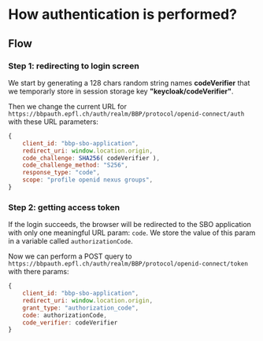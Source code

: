 # How authentication is performed?

## Flow

### Step 1: redirecting to login screen

We start by generating a 128 chars random string names __codeVerifier__
that we temporarly store in session storage key __"keycloak/codeVerifier"__.

Then we change the current URL for
`https://bbpauth.epfl.ch/auth/realm/BBP/protocol/openid-connect/auth`
with these URL parameters:

```js
{
    client_id: "bbp-sbo-application",
    redirect_uri: window.location.origin,
    code_challenge: SHA256( codeVerifier ),
    code_challenge_method: "S256",
    response_type: "code",
    scope: "profile openid nexus groups",
}
```

### Step 2: getting access token

If the login succeeds, the browser will be redirected to the SBO application
with only one meaningful URL param: `code`. We store the value of this param in a variable
called `authorizationCode`.

Now we can perform a POST query to
`https://bbpauth.epfl.ch/auth/realm/BBP/protocol/openid-connect/token`
with there params:

```js
{
    client_id: "bbp-sbo-application",
    redirect_uri: window.location.origin,
    grant_type: "authorization_code",
    code: authorizationCode,
    code_verifier: codeVerifier
}
```

